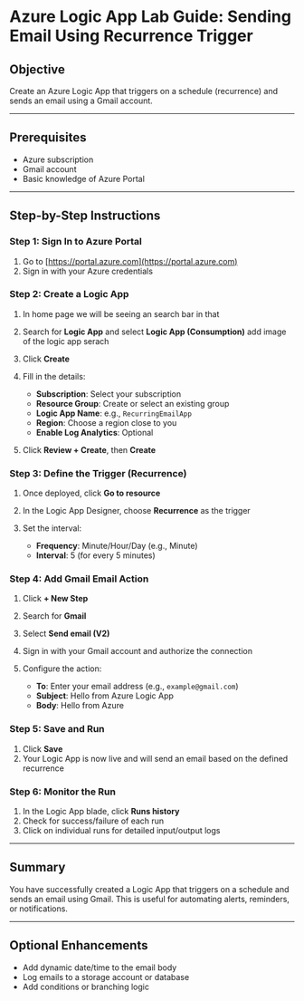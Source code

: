 # Azure Logic App Lab Guide: Sending Email Using Recurrence Trigger

## Objective

Create an Azure Logic App that triggers on a schedule (recurrence) and sends an email using a Gmail account.

---

## Prerequisites

* Azure subscription
* Gmail account
* Basic knowledge of Azure Portal

---

## Step-by-Step Instructions

### Step 1: Sign In to Azure Portal

1. Go to [https://portal.azure.com](https://portal.azure.com)
2. Sign in with your Azure credentials

### Step 2: Create a Logic App

1. In home page we will be seeing an search bar in that
2. Search for **Logic App** and select **Logic App (Consumption)**
add image of the logic app serach
3. Click **Create**
4. Fill in the details:

   * **Subscription**: Select your subscription
   * **Resource Group**: Create or select an existing group
   * **Logic App Name**: e.g., `RecurringEmailApp`
   * **Region**: Choose a region close to you
   * **Enable Log Analytics**: Optional
5. Click **Review + Create**, then **Create**

### Step 3: Define the Trigger (Recurrence)

1. Once deployed, click **Go to resource**
2. In the Logic App Designer, choose **Recurrence** as the trigger
3. Set the interval:

   * **Frequency**: Minute/Hour/Day (e.g., Minute)
   * **Interval**: 5 (for every 5 minutes)

### Step 4: Add Gmail Email Action

1. Click **+ New Step**
2. Search for **Gmail**
3. Select **Send email (V2)**
4. Sign in with your Gmail account and authorize the connection
5. Configure the action:

   * **To**: Enter your email address (e.g., `example@gmail.com`)
   * **Subject**: Hello from Azure Logic App
   * **Body**: Hello from Azure

### Step 5: Save and Run

1. Click **Save**
2. Your Logic App is now live and will send an email based on the defined recurrence

### Step 6: Monitor the Run

1. In the Logic App blade, click **Runs history**
2. Check for success/failure of each run
3. Click on individual runs for detailed input/output logs

---

## Summary

You have successfully created a Logic App that triggers on a schedule and sends an email using Gmail. This is useful for automating alerts, reminders, or notifications.

---

## Optional Enhancements

* Add dynamic date/time to the email body
* Log emails to a storage account or database
* Add conditions or branching logic

